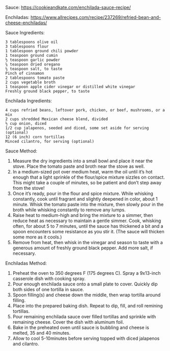 Sauce: https://cookieandkate.com/enchilada-sauce-recipe/

Enchiladas: https://www.allrecipes.com/recipe/237269/refried-bean-and-cheese-enchiladas/

Sauce Ingredients:

    3 tablespoons olive oil
    3 tablespoons flour
    1 tablespoon ground chili powder
    1 teaspoon ground cumin
    ½ teaspoon garlic powder
    ¼ teaspoon dried oregano
    ¼ teaspoon salt, to taste
    Pinch of cinnamon
    2 tablespoons tomato paste
    2 cups vegetable broth
    1 teaspoon apple cider vinegar or distilled white vinegar
    Freshly ground black pepper, to taste

Enchilada Ingredients:

    4 cups refried beans, leftover pork, chicken, or beef, mushrooms, or a mix
    2 cups shredded Mexican cheese blend, divided
    ½ cup onion, diced
    1/2 cup jalapenos, seeded and diced, some set aside for serving (optional)
    12 (6 inch) corn tortillas
    Minced cilantro, for serving (optional)

Sauce Method:

1. Measure the dry ingredients into a small bowl and place it near the stove. Place the tomato paste and broth near the stove as well.
2. In a medium-sized pot over medium heat, warm the oil until it’s hot enough that a light sprinkle of the flour/spice mixture sizzles on contact. This might take a couple of minutes, so be patient and don’t step away from the stove!
3. Once it’s ready, pour in the flour and spice mixture. While whisking constantly, cook until fragrant and slightly deepened in color, about 1 minute. Whisk the tomato paste into the mixture, then slowly pour in the broth while whisking constantly to remove any lumps.
4. Raise heat to medium-high and bring the mixture to a simmer, then reduce heat as necessary to maintain a gentle simmer. Cook, whisking often, for about 5 to 7 minutes, until the sauce has thickened a bit and a spoon encounters some resistance as you stir it. (The sauce will thicken some more as it cools.)
5. Remove from heat, then whisk in the vinegar and season to taste with a generous amount of freshly ground black pepper. Add more salt, if necessary.

Enchiladas Method:

1. Preheat the oven to 350 degrees F (175 degrees C). Spray a 9x13-inch casserole dish with cooking spray.
3. Pour enough enchilada sauce onto a small plate to cover. Quickly dip both sides of one tortilla in sauce.
4. Spoon filling(s) and cheese down the middle, then wrap tortilla around filling.
5. Place into the prepared baking dish. Repeat to dip, fill, and roll remining tortillas.
6. Pour remaining enchilada sauce over filled tortillas and sprinkle with remaining cheese. Cover the dish with aluminum foil.
7. Bake in the preheated oven until sauce is bubbling and cheese is melted, 35 and 40 minutes.
8. Allow to cool 5-10minutes before serving topped with diced jalapenos and cilantro.


